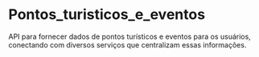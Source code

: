 # Pontos_turisticos_e_eventos
API para fornecer dados de pontos turísticos e eventos para os usuários, conectando com diversos serviços que centralizam essas informações.
